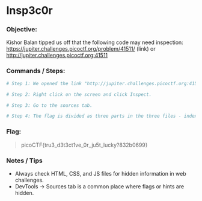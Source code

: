 # Insp3c0r

### Objective:

Kishor Balan tipped us off that the following code may need inspection: https://jupiter.challenges.picoctf.org/problem/41511/ (link) or http://jupiter.challenges.picoctf.org:41511

### Commands / Steps:

```bash
# Step 1: We opened the link "http://jupiter.challenges.picoctf.org:41511" in our browser.

# Step 2: Right click on the screen and click Inspect. 

# Step 3: Go to the sources tab.

# Step 4: The flag is divided as three parts in the three files - index.html, mycss.css, and myjs.js.
```

### Flag:

> picoCTF{tru3_d3t3ct1ve_0r_ju5t_lucky?832b0699}

### Notes / Tips

- Always check HTML, CSS, and JS files for hidden information in web challenges.
- DevTools → Sources tab is a common place where flags or hints are hidden.



